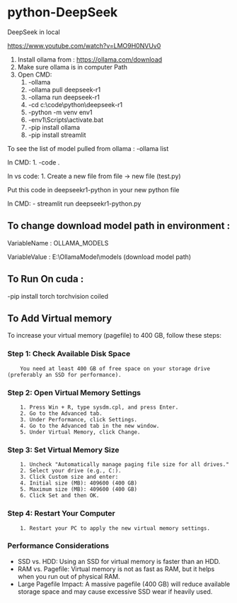 # python-DeepSeek
DeepSeek in local

https://www.youtube.com/watch?v=LMO9H0NVUv0


1. Install ollama from : https://ollama.com/download
2. Make sure ollama is in computer Path
3. Open CMD:
	1. -ollama	
	2. -ollama pull deepseek-r1
	3. -ollama run deepseek-r1
	4. -cd c:\code\python\deepseek-r1
	5. -python -m venv env1
	6. -env1\Scripts\activate.bat
	7. -pip install ollama
	8. -pip install streamlit
	
	
To see the list of model pulled from ollama :
	-ollama list
	
	
In CMD:
	1. -code .
	
In vs code:
	1. Create a new file from file -> new file (test.py)

Put this code in deepseekr1-python in your new python file 

In CMD:
	- streamlit run deepseekr1-python.py



## To change download model path in environment :

VariableName : OLLAMA_MODELS

VariableValue : E:\OllamaModel\models      (download model path)



## To Run On cuda :

-pip install torch torchvision coiled


## To Add Virtual memory 

To increase your virtual memory (pagefile) to 400 GB, follow these steps:

### Step 1: Check Available Disk Space
		You need at least 400 GB of free space on your storage drive (preferably an SSD for performance).
### Step 2: Open Virtual Memory Settings
		1. Press Win + R, type sysdm.cpl, and press Enter.
		2. Go to the Advanced tab.
		3. Under Performance, click Settings.
		4. Go to the Advanced tab in the new window.
		5. Under Virtual Memory, click Change.
### Step 3: Set Virtual Memory Size
		1. Uncheck "Automatically manage paging file size for all drives."
		2. Select your drive (e.g., C:).
		3. Click Custom size and enter:
		4. Initial size (MB): 409600 (400 GB)
		5. Maximum size (MB): 409600 (400 GB)
		6. Click Set and then OK.
### Step 4: Restart Your Computer
		1. Restart your PC to apply the new virtual memory settings.
### Performance Considerations
- SSD vs. HDD: Using an SSD for virtual memory is faster than an HDD.
- RAM vs. Pagefile: Virtual memory is not as fast as RAM, but it helps when you run out of physical RAM.
- Large Pagefile Impact: A massive pagefile (400 GB) will reduce available storage space and may cause excessive SSD wear if heavily used.
